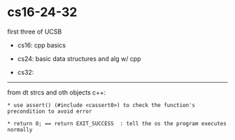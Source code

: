 # cs16-24-32

first three of UCSB 

* cs16: cpp basics

* cs24: basic data structures and alg w/ cpp

* cs32: 

*** 

from dt strcs and oth objects c++:

	* use assert() (#include <cassert0>) to check the function's precondition to avoid error
	
	* return 0; == return EXIT_SUCCESS  : tell the os the program executes normally

